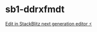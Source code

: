 # sb1-ddrxfmdt

[Edit in StackBlitz next generation editor ⚡️](https://stackblitz.com/~/github.com/Yag0-z/sb1-ddrxfmdt)